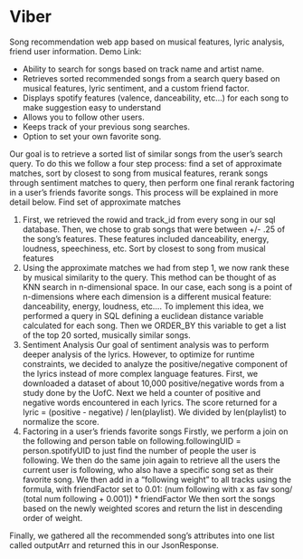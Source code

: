 # Viber
Song recommendation web app based on musical features, lyric analysis, friend user information. 
Demo Link: 

- Ability to search for songs based on track name and artist name.
- Retrieves sorted recommended songs from a search query based on musical features, lyric sentiment, and a custom friend factor.
- Displays spotify features (valence, danceability, etc…) for each song to make suggestion easy to understand
- Allows you to follow other users.
- Keeps track of your previous song searches.
- Option to set your own favorite song.


Our goal is to retrieve a sorted list of similar songs from the user’s search query. To do this we follow a four step process: find a set of approximate matches, sort by closest to song from musical features, rerank songs through sentiment matches to query, then perform one final rerank factoring in a user’s friends favorite songs. This process will be explained in more detail below. 
Find set of approximate matches
1) First, we retrieved the rowid and track_id  from every song in our sql database.
Then, we chose to grab songs that were between +/- .25 of the song’s features. These features included danceability, energy, loudness, speechiness, etc.
Sort by closest to song from musical features
2) Using the approximate matches we had from step 1, we now rank these by musical similarity to the query. 
This method can be thought of as KNN search in n-dimensional space. In our case, each song is a point of n-dimensions where each dimension is a different musical feature: danceability, energy, loudness, etc…. 
To implement this idea, we performed a query in SQL defining a euclidean distance variable calculated for each song. Then we ORDER_BY this variable to get a list of the top 20 sorted, musically similar songs. 
3) Sentiment Analysis
Our goal of sentiment analysis was to perform deeper analysis of the lyrics. However, to optimize for runtime constraints, we decided to analyze the positive/negative component of the lyrics instead of more complex language features. 
First, we downloaded a dataset of about 10,000 positive/negative words from a study done by the UofC. Next we held a counter of positive and negative words encountered in each lyrics.
The score returned for a lyric = (positive - negative) / len(playlist). We divided by len(playlist) to normalize the score. 
4) Factoring in a user’s friends favorite songs
Firstly, we perform a join on the following and person table on following.followingUID = person.spotifyUID to just find the number of people the user is following.
We then do the same join again to retrieve all the users the current user is following, who also have a specific song set as their favorite song. 
We then add in a “following weight” to all tracks using the formula, with friendFactor set to 0.01: 
(num following with x as fav song/ (total num following + 0.001)) * friendFactor
We then sort the songs based on the newly weighted scores and return the list in descending order of weight.
	

Finally, we gathered all the recommended song’s attributes into one list called outputArr and returned this in our JsonResponse.
